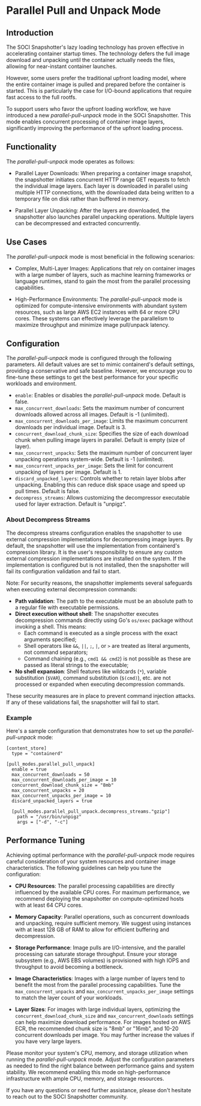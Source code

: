 # Parallel Pull and Unpack Mode

## Introduction

The SOCI Snapshotter's lazy loading technology has proven effective in accelerating container startup times. The technology defers the full image download and unpacking until the container actually needs the files, allowing for near-instant container launches.

However, some users prefer the traditional upfront loading model, where the entire container image is pulled and prepared before the container is started. This is particularly the case for I/O-bound applications that require fast access to the full rootfs.

To support users who favor the upfront loading workflow, we have introduced a new _parallel-pull-unpack_ mode in the SOCI Snapshotter. This mode enables concurrent processing of container image layers, significantly improving the performance of the upfront loading process.

## Functionality
 
The _parallel-pull-unpack_ mode operates as follows:

* Parallel Layer Downloads: When preparing a container image snapshot, the snapshotter initiates concurrent HTTP range GET requests to fetch the individual image layers. Each layer is downloaded in parallel using multiple HTTP connections, with the downloaded data being written to a temporary file on disk rather than buffered in memory.

* Parallel Layer Unpacking: After the layers are downloaded, the snapshotter also launches parallel unpacking operations. Multiple layers can be decompressed and extracted concurrently.

## Use Cases

The _parallel-pull-unpack_ mode is most beneficial in the following scenarios:

* Complex, Multi-Layer Images: Applications that rely on container images with a large number of layers, such as machine learning frameworks or language runtimes, stand to gain the most from the parallel processing capabilities.

* High-Performance Environments: The _parallel-pull-unpack_ mode is optimized for compute-intensive environments with abundant system resources, such as large AWS EC2 instances with 64 or more CPU cores. These systems can effectively leverage the parallelism to maximize throughput and minimize image pull/unpack latency.

## Configuration

The _parallel-pull-unpack_ mode is configured through the following parameters. All default values are set to mimic containerd's default settings, providing a conservative and safe baseline. However, we encourage you to fine-tune these settings to get the best performance for your specific workloads and environment.

* `enable`: Enables or disables the _parallel-pull-unpack_ mode. Default is false.
* `max_concurrent_downloads`: Sets the maximum number of concurrent downloads allowed across all images. Default is -1 (unlimited).
* `max_concurrent_downloads_per_image`: Limits the maximum concurrent downloads per individual image. Default is 3.
* `concurrent_download_chunk_size`: Specifies the size of each download chunk when pulling image layers in parallel. Default is empty (size of layer).
* `max_concurrent_unpacks`: Sets the maximum number of concurrent layer unpacking operations system-wide. Default is -1 (unlimited).
* `max_concurrent_unpacks_per_image`: Sets the limit for concurrent unpacking of layers per image. Default is 1.
* `discard_unpacked_layers`: Controls whether to retain layer blobs after unpacking. Enabling this can reduce disk space usage and speed up pull times. Default is false.
* `decompress_streams`: Allows customizing the decompressor executable used for layer extraction. Default is "unpigz".

### About Decompress Streams

The decompress streams configuration enables the snapshotter to use external compression implementations for decompressing image layers. By default, the snapshotter will use the implementation from containerd's compression library. It is the user's responsibility to ensure any custom external compression implementations are installed on the system. If the implementation is configured but is not installed, then the snapshotter will fail its configuration validation and fail to start.

Note: For security reasons, the snapshotter implements several safeguards when executing external decompression commands:

* **Path validation**: The path to the executable must be an absolute path to a regular file with executable permissions.
* **Direct execution without shell**: The snapshotter executes decompression commands directly using Go's `os/exec` package without invoking a shell. This means:
   - Each command is executed as a single process with the exact arguments specified;
   - Shell operators like `&&`, `||`, `;`, `|`, or `>` are treated as literal arguments, not command separators;
   - Command chaining (e.g., `cmd1 && cmd2`) is not possible as these are passed as literal strings to the executable;
* **No shell expansion**: Shell features like wildcards (`*`), variable substitution (`$VAR`), command substitution (`$(cmd)`), etc. are not processed or expanded when executing decompression commands.

These security measures are in place to prevent command injection attacks. If any of these validations fail, the snapshotter will fail to start.

### Example

Here's a sample configuration that demonstrates how to set up the _parallel-pull-unpack_ mode:

```
[content_store]
  type = "containerd"

[pull_modes.parallel_pull_unpack]
  enable = true
  max_concurrent_downloads = 50
  max_concurrent_downloads_per_image = 10
  concurrent_download_chunk_size = "8mb"
  max_concurrent_unpacks = 20
  max_concurrent_unpacks_per_image = 10
  discard_unpacked_layers = true
  
  [pull_modes.parallel_pull_unpack.decompress_streams."gzip"]
    path = "/usr/bin/unpigz"
    args = ["-d", "-c"]
```

## Performance Tuning

Achieving optimal performance with the _parallel-pull-unpack_ mode requires careful consideration of your system resources and container image characteristics. The following guidelines can help you tune the configuration:

* **CPU Resources**: The parallel processing capabilities are directly influenced by the available CPU cores. For maximum performance, we recommend deploying the snapshotter on compute-optimized hosts with at least 64 CPU cores.

* **Memory Capacity**: Parallel operations, such as concurrent downloads and unpacking, require sufficient memory. We suggest using instances with at least 128 GB of RAM to allow for efficient buffering and decompression.

* **Storage Performance**: Image pulls are I/O-intensive, and the parallel processing can saturate storage throughput. Ensure your storage subsystem (e.g., AWS EBS volumes) is provisioned with high IOPS and throughput to avoid becoming a bottleneck.

* **Image Characteristics**: Images with a large number of layers tend to benefit the most from the parallel processing capabilities. Tune the `max_concurrent_unpacks` and `max_concurrent_unpacks_per_image` settings to match the layer count of your workloads.

* **Layer Sizes**: For images with large individual layers, optimizing the `concurrent_download_chunk_size` and `max_concurrent_downloads` settings can help maximize download performance. For images hosted on AWS ECR, the recommended chunk size is "8mb" or "16mb", and 10-20 concurrent downloads per image. You may further increase the values if you have very large layers.

Please monitor your system's CPU, memory, and storage utilization when running the _parallel-pull-unpack_ mode. Adjust the configuration parameters as needed to find the right balance between performance gains and system stability. We recommend enabling this mode on high-performance infrastructure with ample CPU, memory, and storage resources.

If you have any questions or need further assistance, please don't hesitate to reach out to the SOCI Snapshotter community.
